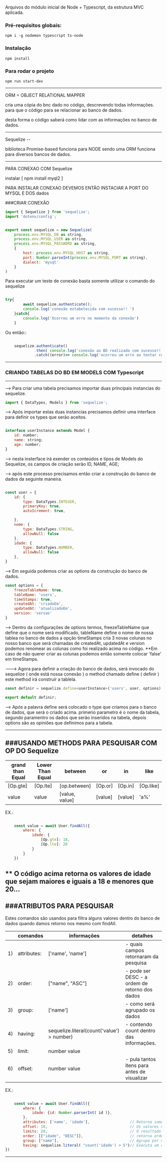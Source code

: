 Arquivos do módulo inicial de Node + Typescript, da estrutura MVC aplicada.

### Pré-requisitos globais:
`npm i -g nodemon typescript ts-node`

### Instalação
`npm install`

### Para rodar o projeto
`npm run start-dev`

----------------------------------------------------------------------
ORM = OBJECT RELATIONAL MAPPER 

cria uma cópia do bnc dado no código, descrevendo todas informações.
para que o código para se relacionar ao banco de dados.

desta forma o código saberá como lidar com as informações no banco de
dados.

----------------------------------------------------------------------
Sequelize --

biblioteca Promise-based funciona para NODE sendo uma ORM funciona
para diversos bancos de dados.

-------------------------------------------------------------------------
PARA CONEXAO COM Sequelize

instalar 
    [  npm install myql2  ]

PARA INSTALAR CONEXAO DEVEMOS ENTÃO INSTACIAR A PORT DO MYSQL E DOS dados

###CRIAR CONEXÃO

```javascript
import { Sequelize } from 'sequelize';
import 'dotenv/config';


export const sequelize = new Sequelize( 
    process.env.MYSQL_DB as string,
    process.env.MYSQL_USER as string,
    process.env.MYSQL_PASSWORD as string,
    {
        host: process.env.MYSQL_HOST as string,
        port: Number.parseInt(process.env.MYSQL_PORT as string),
        dialect: 'mysql'
    }
)

```
Para executar um teste de conexão basta somente utilizar o comando do sequelize

```javascript

try{
        await sequelize.authenticate();
        console.log('conexão estabelecida com sucesso!! ')
    }catch{
        console.log('Ocorreu um erro no momento da conexão')
    }

```

Ou então:: 

```javascript

    sequelize.authenticate()
             .then( console.log('conexão ao BD realizada com sucesso!!'));
             .catch((error)=> console.log('ocorreu um erro ao tentar conectar ao bnc dados'))

```
----------------------------------------------------------------------
### CRIANDO TABELAS DO BD EM MODELS COM Typescript
----------------------------------------------------------------------

--> Para criar uma tabela precisamos importar duas principais instancias do sequelize.

```javascript
import { DataTypes, Models } from 'sequelize';
```

--> Após importar estas duas instancias precisamos definir uma interface para definir os 
types que serão aceitos.

```javascript

interface userInstance extends Model {
    id: number;
    name: string;
    age: number;
}

```

--> nesta insterface irá exender os conteúdos e tipos de Models do Sequelize, os campos de criação serão
ID, NAME, AGE;

--> após este processo precisamos então criar a construção do banco de dados da seguinte maneira.
```javascript

const user = {
    id: {
        type: DataTypes.INTEGER,
        primaryKey: true,
        autoIcrement: true,

    },
    nome: {
        type: DataTypes.STRING,
        allowNull: false
    },
    idade: {
        type: DataTypes.NUMBER,
        allowNull: false
    },
}

```

--> Em seguida podemos criar as options da construção do banco de dados.

```javascript
const options = {
    freezeTableName: true,
    tableName: 'users',
    timeStamps: true,
    createdAt: 'criadoEm',
    updatedAt: 'atualizadoEm',
    version: 'versao'
}

```
--> Dentro da configurações de options termos, freezeTableName que define
que o nome será modificado, tableName define o nome de nossa tablea no banco de dados
a opção timeStamps cria 3 novas colunas no nosso banco que será chamadas de createdAt, updatedAt e version
podemos renomear as colunas como foi realizado acima no código. **Em caso de não querer criar as colunas podemos
então somente colocar 'false' em timeStamps.

---> Agora para definir a criação do banco de dados, será invocado do sequelize ( onde está nossa conexão ) o 
method chamado define ( definir ) este method irá construir a tablela.

```javascript
const definir = sequelize.define<userInstance>('users', user, options)

export default definir;

```

--> Após a palavra define será colocado o type que criamos para o banco de dados, que será o criado acima.
primerio parametro é o nome da tabela, segundo paramentro os dados que serão inseridos na tabela, depois
options são as opiniões que definimos para a tabela.

----------------------------------------------------------------------------------------------------------
###USANDO METHODS PARA PESQUISAR COM OP DO Sequelize
----------------------------------------------------------------------------------------------------------

|grand than Equal | Lower Than Equal | between      | or     | in       | like     |
|-----------------|------------------|--------------|--------|----------|----------|
|[Op.gte]         |   [Op.lte]       | [op.between] |[Op.or] |[Op.in]   | [Op.like]|
|value            |   value          |[value, value]| [value]|[value]   | 'a%'     |


EX.: 
```javascript

    const value = await User.findAll({ 
        where: {
            idade: {
                [Op.gte]: 18,
                [Op.lte]: 20
            }
        }
    })

```

** O código acima retorna os valores de idade que sejam maiores e iguais a 18 e menores que 20...
----------------------------------------------------------------------------------------------------------
###ATRIBUTOS PARA PESQUISAR
----------------------------------------------------------------------------------------------------------

Estes comandos são usandos para filtra alguns valores dentro do banco de dados quando damos retorno nos mesmo
com findAll.

|   | comandos  | informações      | detalhes                           |
|---|-----------|------------------|------------------------------------|
|1) |attributes:| ['name', 'name'] | - quais campos retornaram da pesquisa |
|2) |order:     | ["name", "ASC"]  |- pode ser DESC  - a ordem de retorno dos dados|
|3) |group:     | ['name']         |- como será agrupado os dados|
|4) |having:    |sequelize.literal(count('value') > number) | - contendo count dentro das informações.|
|5) |limit:     | number value     |                        |
|6) |offset:    | number value     | - pula tantos itens para antes de visualizar |

EX.:

```javascript

    const value = await User.findAll({ 
        where: {
            idade: {id: Number.parserInt( id )},
        },
        attributes: ['name', 'idade'],                  // Retorna somente as columms nome e idade.
        offset: 10,                                     // Os valores contados começaram do 10,
        limits: 20,                                     // O resultado só retornará 20 linhas do código.
        order: [["idade", "DESC"]],                     // retorna ordenado por idade decrescendo para ascendente usa ASC
        group: ["name"],                                // Agrupa por name os valores.
        having: sequelize.literal( "count('idade') > 5")// Executa um comando de forma literal do SQL
})

```
------------------------------------------------------------------------------------------------------------

